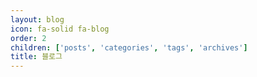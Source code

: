 ```yaml
---
layout: blog
icon: fa-solid fa-blog
order: 2
children: ['posts', 'categories', 'tags', 'archives']
title: 블로그
---
```

